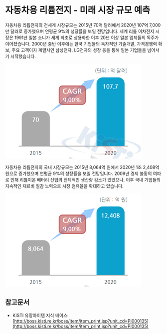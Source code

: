 # 자동차용 리튬전지 - 미래 시장 규모 예측

자동차용 리튬전지의 전세계 시장규모는 2015년 70억 달러에서 2020년 107억 7,000만 달러로 증가했으며 연평균 9%의 성장률을 보일 전망입니다. 세계 리튬 이차전지 시장은 1991년 일본 소니가 세계 최초로 상용화한 이후 20년 이상 일본 업체들의 독주가 이어졌습니다. 2000년 중반 이후에는 한국 기업들의 독자적인 기술개발, 가격경쟁력 확보, 주요 고객이자 계열사인 삼성전자, LG전자의 성장 등을 통해 일본 기업들을 넘어서기 시작했습니다.


![이차전지_전략제품_현황분석](./images/자동차용리튬전지_Q14_1_1.PNG)


자동차용 리튬전지의 국내 시장규모는 2015년 8,064억 원에서 2020년 1조 2,408억 원으로 증가했으며 연평균 9%의 성장률을 보일 전망입니다.
2009년 경제 불황의 여파로 인해 리튬이온 배터리 산업의 전체적인 생산량 감소가 있었으나, 이후 국내 기업들의 지속적인 재료비 절감 노력으로 시장 점유율을 확대하고 있습니다.


![이차전지_전략제품_현황분석](./images/자동차용리튬전지_Q14_1_1_.PNG)


## 참고문서
- KISTI 유망아이템 지식 베이스: [http://boss.kisti.re.kr/boss/item/item_print.jsp?unit_cd=PI000135](http://boss.kisti.re.kr/boss/item/item_print.jsp?unit_cd=PI000135)
